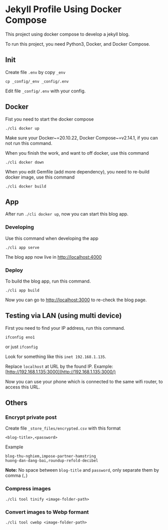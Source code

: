 # Jekyll Profile Using Docker Compose

This project using docker compose to develop a jekyll blog.

To run this project, you need Python3, Docker, and Docker Compose.

## Init

Create file `.env` by copy `_env`
```
cp _config/_env _config/.env
```
Edit file `_config/.env` with your config.

## Docker

Fist you need to start the docker compose
```
./cli docker up
```
Make sure your Docker~=20.10.22, Docker Compose~=v2.14.1, if you can not run this command.

When you finish the work, and want to off docker, use this command
```
./cli docker down
```

When you edit Gemfile (add more dependency), you need to re-build docker image, use this command
```
./cli docker build
```

## App

After run `./cli docker up`, now you can start this blog app.

### Developing
Use this command when developing the app
```
./cli app serve
```
The blog app now live in [http://localhost:4000](http://localhost:4000/)

### Deploy
To build the blog app, run this command.
```
./cli app build
```
Now you can go to [http://localhost:3000](http://localhost:3000/) to re-check the blog page.

## Testing via LAN (using multi device)

First you need to find your IP address, run this command.
```
ifconfig eno1
```
or just `ifconfig`

Look for something like this `inet 192.168.1.135`.

Replace `localhost` at URL by the found IP. Example: [http://192.168.1.135:3000](http://192.168.1.135:3000/)

Now you can use your phone which is connected to the same wifi router, to access this URL.

## Others

### Encrypt private post
Create file `_store_files/encrypted.csv` with this format
```
<blog-title>,<password>
```

Example
```
blog-thu-nghiem,impose-partner-hamstring
huong-dan-dang-bai,roundup-refold-decibel
```

**Note:** No space between `blog-title` and `password`, only separate them by comma (`,`)

### Compress images
```
./cli tool tinify <image-folder-path>
```

### Convert images to Webp formant
```
./cli tool cwebp <image-folder-path>
```
